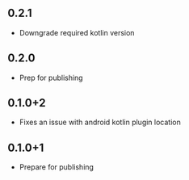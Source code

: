 ## 0.2.1
- Downgrade required kotlin version

## 0.2.0
- Prep for publishing

## 0.1.0+2

* Fixes an issue with android kotlin plugin location

## 0.1.0+1

* Prepare for publishing
